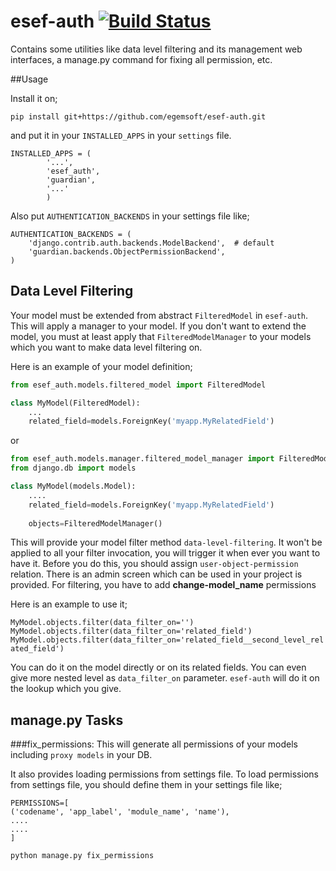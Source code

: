 # esef-auth  [![Build Status](https://travis-ci.org/egemsoft/esef-auth.svg)](https://travis-ci.org/egemsoft/esef-auth)

Contains some utilities like data level filtering and its management web interfaces, a manage.py command for fixing all permission, etc.

##Usage

Install it on;
```
pip install git+https://github.com/egemsoft/esef-auth.git
```
and put it in your `INSTALLED_APPS` in your `settings` file.

```
INSTALLED_APPS = (
	    '...',
	    'esef_auth',
	    'guardian',
	    '...'	
	    )
```
Also put `AUTHENTICATION_BACKENDS` in your settings file like;

```
AUTHENTICATION_BACKENDS = (
    'django.contrib.auth.backends.ModelBackend',  # default
    'guardian.backends.ObjectPermissionBackend',
)
```

## Data Level Filtering
Your model must be extended from abstract `FilteredModel` in `esef-auth`. This will apply a manager to your model. If you don't want to extend the model, you must at least apply that `FilteredModelManager` to your models which you want to make data level filtering on. 

Here is an example of your model definition;

```python
from esef_auth.models.filtered_model import FilteredModel

class MyModel(FilteredModel):
	...		
	related_field=models.ForeignKey('myapp.MyRelatedField')
```

or

```python
from esef_auth.models.manager.filtered_model_manager import FilteredModelManager
from django.db import models

class MyModel(models.Model):
	....
	related_field=models.ForeignKey('myapp.MyRelatedField')
	
	objects=FilteredModelManager()
```

This will provide your model filter method `data-level-filtering`. It won't be applied to all your filter invocation, you will trigger it when ever you want to have it. Before you do this, you should assign `user-object-permission` relation. There is an admin screen which can be used in your project is provided. For filtering, you have to add **change-model_name** permissions

Here is an example to use it;

`MyModel.objects.filter(data_filter_on='')`
`MyModel.objects.filter(data_filter_on='related_field')`
`MyModel.objects.filter(data_filter_on='related_field__second_level_related_field')`

You can do it on the model directly or on its related fields. You can even give more nested level as `data_filter_on` parameter. `esef-auth` will do it on the lookup which you give.

## manage.py Tasks
###fix_permissions:
This will generate all permissions of your models including `proxy models` in your DB. 

It also provides loading permissions from settings file. To load permissions from settings file, you should define them in your settings file like;

```
PERMISSIONS=[
('codename', 'app_label', 'module_name', 'name'),
....
....
]
```

```
python manage.py fix_permissions
```



